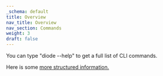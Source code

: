 ```yaml
---
_schema: default
title: Overview
nav_title: Overview
nav_section: Commands
weight: 3
draft: false
---
```

You can type "diode --help" to get a full list of CLI commands.

Here is some <a href="https://cli.docs.diode.io/faq/invisible/" target="_blank" rel="noopener">more structured information.</a>